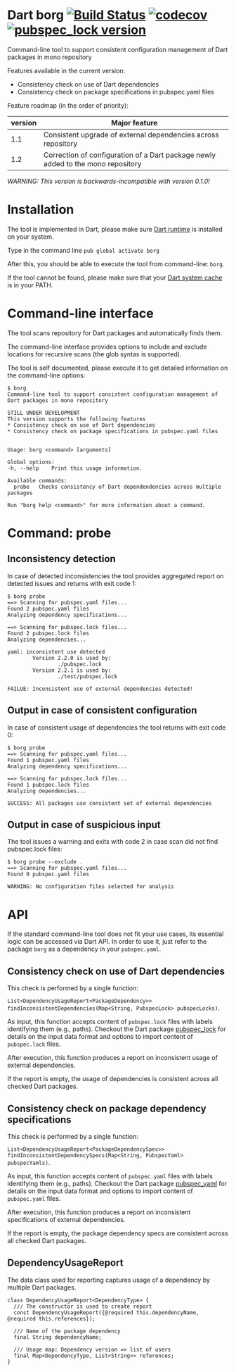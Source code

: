 # Dart borg [![Build Status](https://travis-ci.org/alexei-sintotski/dart-borg.svg?branch=master)](https://travis-ci.org/alexei-sintotski/darf-borg) [![codecov](https://codecov.io/gh/alexei-sintotski/dart-borg/branch/master/graph/badge.svg)](https://codecov.io/gh/alexei-sintotski/dart-borg) [![pubspec_lock version](https://img.shields.io/pub/v/borg?label=borg)](https://pub.dev/packages/borg)

Command-line tool to support consistent configuration management of Dart packages in mono repository

Features available in the current version:

* Consistency check on use of Dart dependencies
* Consistency check on package specifications in pubspec.yaml files

Feature roadmap (in the order of priority):

| version | Major feature                                                                      |
|---------|------------------------------------------------------------------------------------|
| 1.1     | Consistent upgrade of external dependencies across repository                      |
| 1.2     | Correction of configuration of a Dart package newly added to the mono repository   |

*WARNING: This version is backwards-incompatible with version 0.1.0!*

# Installation

The tool is implemented in Dart, please make sure [Dart runtime](https://dart.dev/get-dart) is installed on your system.

Type in the command line `pub global activate borg`

After this, you should be able to execute the tool from command-line: `borg`.

If the tool cannot be found, please make sure that your
[Dart system cache](https://dart.dev/tools/pub/glossary#system-cache) is in your PATH.

# Command-line interface

The tool scans repository for Dart packages and automatically finds them.

The command-line interface provides options to include and exclude locations
for recursive scans (the glob syntax is supported).

The tool is self documented, please execute it to get detailed information on the command-line options:
```
$ borg
Command-line tool to support consistent configuration management of Dart packages in mono repository

STILL UNDER DEVELOPMENT
This version supports the following features
* Consistency check on use of Dart dependencies
* Consistency check on package specifications in pubspec.yaml files


Usage: borg <command> [arguments]

Global options:
-h, --help    Print this usage information.

Available commands:
  probe   Checks consistency of Dart dependendencies across multiple packages

Run "borg help <command>" for more information about a command.
```

# Command: probe

## Inconsistency detection

In case of detected inconsistencies the tool provides aggregated report on detected issues and returns with exit code 1:

```
$ borg probe 
==> Scanning for pubspec.yaml files...
Found 2 pubspec.yaml files
Analyzing dependency specifications...

==> Scanning for pubspec.lock files...
Found 2 pubspec.lock files
Analyzing dependencies...

yaml: inconsistent use detected
        Version 2.2.0 is used by:
                ./pubspec.lock
        Version 2.2.1 is used by:
                ./test/pubspec.lock

FAILUE: Inconsistent use of external dependencies detected!
```

## Output in case of consistent configuration

In case of consistent usage of dependencies the tool returns with exit code 0:

```
$ borg probe 
==> Scanning for pubspec.yaml files...
Found 1 pubspec.yaml files
Analyzing dependency specifications...

==> Scanning for pubspec.lock files...
Found 1 pubspec.lock files
Analyzing dependencies...

SUCCESS: All packages use consistent set of external dependencies
```

## Output in case of suspicious input

The tool issues a warning and exits with code 2 in case scan did not find pubspec.lock files:

```
$ borg probe --exclude .
==> Scanning for pubspec.yaml files...
Found 0 pubspec.yaml files

WARNING: No configuration files selected for analysis
```

# API

If the standard command-line tool does not fit your use cases, its essential logic can be accessed via Dart API.
In order to use it, just refer to the package `borg` as a dependency in your `pubspec.yaml`.

## Consistency check on use of Dart dependencies

This check is performed by a single function:

`List<DependencyUsageReport<PackageDependency>> findInconsistentDependencies(Map<String, PubspecLock> pubspecLocks)`.

As input, this function accepts content of `pubspec.lock` files with labels identifying them (e.g., paths).
Checkout the Dart package  [pubspec_lock](https://pub.dev/packages/pubspec_lock) for details on the input data format and
options to import content of `pubspec.lock` files.

After execution, this function produces a report on inconsistent usage of external dependencies.

If the report is empty, the usage of dependencies is consistent across all checked Dart packages.

## Consistency check on package dependency specifications

This check is performed by a single function:

`List<DependencyUsageReport<PackageDependencySpec>> findInconsistentDependencySpecs(Map<String, PubspecYaml> pubspecYamls)`.

As input, this function accepts content of `pubspec.yaml` files with labels identifying them (e.g., paths).
Checkout the Dart package  [pubspec_yaml](https://pub.dev/packages/pubspec_yaml) for details on the input data format and
options to import content of `pubspec.yaml` files.

After execution, this function produces a report on inconsistent specifications of external dependencies.

If the report is empty, the package dependency specs are consistent across all checked Dart packages.

## DependencyUsageReport

The data class used for reporting captures usage of a dependency by multiple Dart packages.

```
class DependencyUsageReport<DependencyType> {
  /// The constructor is used to create report
  const DependencyUsageReport({@required this.dependencyName, @required this.references});

  /// Name of the package dependency
  final String dependencyName;

  /// Usage map: Dependency version => list of users
  final Map<DependencyType, List<String>> references;
}
```
